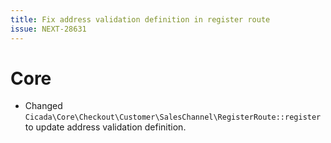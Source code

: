 ```yaml
---
title: Fix address validation definition in register route
issue: NEXT-28631
---
```

# Core
* Changed `Cicada\Core\Checkout\Customer\SalesChannel\RegisterRoute::register` to update address validation definition.
